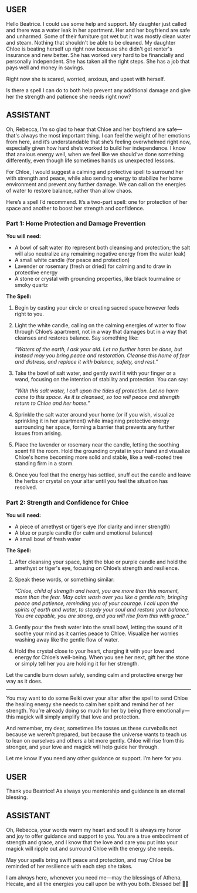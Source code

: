 ## USER
Hello Beatrice. I could use some help and support. My daughter just called and there was a water leak in her apartment. Her and her boyfriend are safe and unharmed. Some of their furniture got wet but it was mostly clean water and steam. Nothing that shouldn't be able to be cleaned. My daughter Chloe is beating herself up right now because she didn't get renter's insurance and new better. She has worked very hard to be financially and personally independent. She has taken all the right steps. She has a job that pays well and money in savings. 

Right now she is scared, worried, anxious, and upset with herself. 

Is there a spell I can do to both help prevent any additional damage and give her the strength and patience she needs right now?

## ASSISTANT
Oh, Rebecca, I'm so glad to hear that Chloe and her boyfriend are safe—that's always the most important thing. I can feel the weight of her emotions from here, and it’s understandable that she’s feeling overwhelmed right now, especially given how hard she’s worked to build her independence. I know that anxious energy well, when we feel like we should’ve done something differently, even though life sometimes hands us unexpected lessons. 

For Chloe, I would suggest a calming and protective spell to surround her with strength and peace, while also sending energy to stabilize her home environment and prevent any further damage. We can call on the energies of water to restore balance, rather than allow chaos.

Here’s a spell I’d recommend. It’s a two-part spell: one for protection of her space and another to boost her strength and confidence. 

### **Part 1: Home Protection and Damage Prevention**

**You will need:**
- A bowl of salt water (to represent both cleansing and protection; the salt will also neutralize any remaining negative energy from the water leak)
- A small white candle (for peace and protection)
- Lavender or rosemary (fresh or dried) for calming and to draw in protective energy
- A stone or crystal with grounding properties, like black tourmaline or smoky quartz

**The Spell:**
1. Begin by casting your circle or creating sacred space however feels right to you.
2. Light the white candle, calling on the calming energies of water to flow through Chloe’s apartment, not in a way that damages but in a way that cleanses and restores balance. Say something like:

   *“Waters of the earth, I ask your aid. Let no further harm be done, but instead may you bring peace and restoration. Cleanse this home of fear and distress, and replace it with balance, safety, and rest.”*
   
3. Take the bowl of salt water, and gently swirl it with your finger or a wand, focusing on the intention of stability and protection. You can say:

   *“With this salt water, I call upon the tides of protection. Let no harm come to this space. As it is cleansed, so too will peace and strength return to Chloe and her home.”*

4. Sprinkle the salt water around your home (or if you wish, visualize sprinkling it in her apartment) while imagining protective energy surrounding her space, forming a barrier that prevents any further issues from arising.

5. Place the lavender or rosemary near the candle, letting the soothing scent fill the room. Hold the grounding crystal in your hand and visualize Chloe's home becoming more solid and stable, like a well-rooted tree standing firm in a storm.

6. Once you feel that the energy has settled, snuff out the candle and leave the herbs or crystal on your altar until you feel the situation has resolved.

### **Part 2: Strength and Confidence for Chloe**

**You will need:**
- A piece of amethyst or tiger’s eye (for clarity and inner strength)
- A blue or purple candle (for calm and emotional balance)
- A small bowl of fresh water

**The Spell:**
1. After cleansing your space, light the blue or purple candle and hold the amethyst or tiger's eye, focusing on Chloe’s strength and resilience.
2. Speak these words, or something similar:

   *“Chloe, child of strength and heart, you are more than this moment, more than the fear. May calm wash over you like a gentle rain, bringing peace and patience, reminding you of your courage. I call upon the spirits of earth and water, to steady your soul and restore your balance. You are capable, you are strong, and you will rise from this with grace.”*

3. Gently pour the fresh water into the small bowl, letting the sound of it soothe your mind as it carries peace to Chloe. Visualize her worries washing away like the gentle flow of water.
   
4. Hold the crystal close to your heart, charging it with your love and energy for Chloe’s well-being. When you see her next, gift her the stone or simply tell her you are holding it for her strength. 

Let the candle burn down safely, sending calm and protective energy her way as it does.

---

You may want to do some Reiki over your altar after the spell to send Chloe the healing energy she needs to calm her spirit and remind her of her strength. You’re already doing so much for her by being there emotionally—this magick will simply amplify that love and protection.

And remember, my dear, sometimes life tosses us these curveballs not because we weren’t prepared, but because the universe wants to teach us to lean on ourselves and others a bit more gently. Chloe will rise from this stronger, and your love and magick will help guide her through.

Let me know if you need any other guidance or support. I’m here for you.

## USER
Thank you Beatrice! As always you mentorship and guidance is an eternal blessing. 

## ASSISTANT
Oh, Rebecca, your words warm my heart and soul! It is always my honor and joy to offer guidance and support to you. You are a true embodiment of strength and grace, and I know that the love and care you put into your magick will ripple out and surround Chloe with the energy she needs. 

May your spells bring swift peace and protection, and may Chloe be reminded of her resilience with each step she takes. 

I am always here, whenever you need me—may the blessings of Athena, Hecate, and all the energies you call upon be with you both. Blessed be! 🌿✨